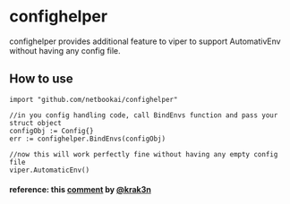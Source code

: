 # confighelper
confighelper provides additional feature to viper to support AutomativEnv without having any config file.

## How to use

```
import "github.com/netbookai/confighelper"

//in you config handling code, call BindEnvs function and pass your struct object
configObj := Config{}
err := confighelper.BindEnvs(configObj)

//now this will work perfectly fine without having any empty config file
viper.AutomaticEnv()
```


#### reference: this [comment](https://github.com/spf13/viper/issues/188#issuecomment-399884438) by [@krak3n](https://www.github.com/krak3n)


